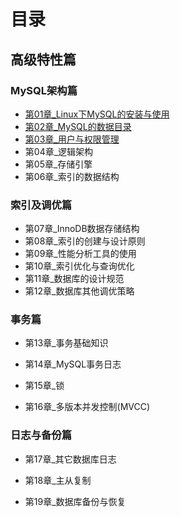 # 目录

## 高级特性篇

### MySQL架构篇

- [第01章_Linux下MySQL的安装与使用](https://github.com/ekko1994/doc/blob/master/mysql/%E9%AB%98%E7%BA%A7%E7%AF%87/%E7%AC%AC01%E7%AB%A0_Linux%E4%B8%8BMySQL%E7%9A%84%E5%AE%89%E8%A3%85%E4%B8%8E%E4%BD%BF%E7%94%A8.md)
- [第02章_MySQL的数据目录](https://github.com/ekko1994/doc/blob/master/mysql/%E9%AB%98%E7%BA%A7%E7%AF%87/%E7%AC%AC02%E7%AB%A0_MySQL%E7%9A%84%E6%95%B0%E6%8D%AE%E7%9B%AE%E5%BD%95.md)
- [第03章_用户与权限管理](https://github.com/ekko1994/doc/blob/master/mysql/%E9%AB%98%E7%BA%A7%E7%AF%87/%E7%AC%AC03%E7%AB%A0_%E7%94%A8%E6%88%B7%E4%B8%8E%E6%9D%83%E9%99%90%E7%AE%A1%E7%90%86.md)
- 第04章_逻辑架构
- 第05章_存储引擎
- 第06章_索引的数据结构

### 索引及调优篇

- 第07章_InnoDB数据存储结构
- 第08章_索引的创建与设计原则
- 第09章_性能分析工具的使用
- 第10章_索引优化与查询优化
- 第11章_数据库的设计规范
- 第12章_数据库其他调优策略

### 事务篇

- 第13章_事务基础知识

- 第14章_MySQL事务日志

- 第15章_锁

- 第16章_多版本并发控制(MVCC)

### 日志与备份篇

- 第17章_其它数据库日志

- 第18章_主从复制

- 第19章_数据库备份与恢复